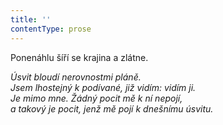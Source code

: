 ```yaml
---
title: ''
contentType: prose
---
```


Ponenáhlu šíří se krajina a zlátne.

_Úsvit bloudí nerovnostmi pláně.  
Jsem lhostejný k podívané, již vidím: vidím ji.  
Je mimo mne. Žádný pocit mě k ní nepojí,  
a takový je pocit, jenž mě pojí k dnešnímu úsvitu._
